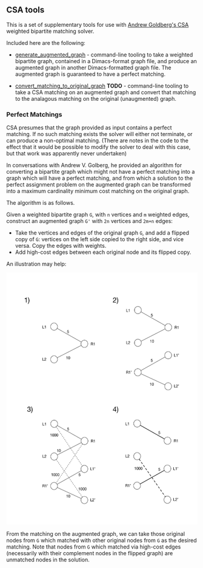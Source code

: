 ## CSA tools

This is a set of supplementary tools for use with [Andrew Goldberg's CSA](https://github.com/rick/CSA) weighted bipartite matching solver.

Included here are the following:

 - [generate_augmented_graph](https://github.com/rick/CSA-tools/blob/master/bin/generate_augmented_graph) - command-line tooling to take a weighted bipartite graph, contained in a Dimacs-format graph file, and produce an augmented graph in another Dimacs-formatted graph file. The augmented graph is guaranteed to have a perfect matching.

 - [convert_matching_to_original_graph](https://github.com/rick/CSA-tools/blob/master/bin/convert_matching_to_original_graph) **TODO** - command-line tooling to take a CSA matching on an augmented graph and convert that matching to the analagous matching on the original (unaugmented) graph.

### Perfect Matchings

CSA presumes that the graph provided as input contains a perfect matching. If no such matching exists the solver will either not terminate, or can produce a non-optimal matching. (There are notes in the code to the effect that it would be possible to modify the solver to deal with this case, but that work was apparently never undertaken)

In conversations with Andrew V. Golberg, he provided an algorithm for converting a bipartite graph which might not have a perfect matching into a graph which will have a perfect matching, and from which a solution to the perfect assignment problem on the augmented graph can be transformed into a maximum cardinality minimum cost matching on the original graph.

The algorithm is as follows.

Given a weighted bipartite graph `G`, with `n` vertices and `m` weighted edges, construct an augmented graph `G'` with `2n` vertices and `2m+n` edges:

 - Take the vertices and edges of the original graph `G`, and add a flipped copy of `G`: vertices on the left side copied to the right side, and vice versa. Copy the edges with weights.
 - Add high-cost edges between each original node and its flipped copy.

An illustration may help:

![](docs/images/augmented-matching.png?raw=true)

From the matching on the augmented graph, we can take those original nodes from `G` which matched with other original nodes from `G` as the desired matching. Note that nodes from `G` which matched via high-cost edges (necessarily with their complement nodes in the flipped graph) are unmatched nodes in the solution.
